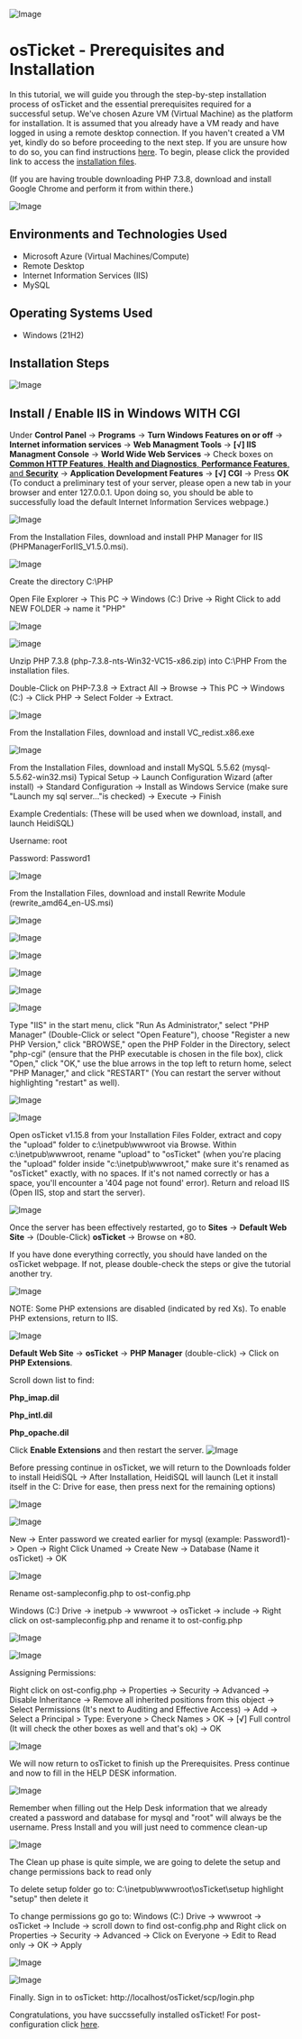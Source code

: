 ![Image](https://i.imgur.com/6TcPxKI.png)

# osTicket - Prerequisites and Installation

In this tutorial, we will guide you through the step-by-step installation process of osTicket and the essential prerequisites required for a successful setup. We've chosen Azure VM (Virtual Machine) as the platform for installation. It is assumed that you already have a VM ready and have logged in using a remote desktop connection. If you haven't created a VM yet, kindly do so before proceeding to the next step. If you are unsure how to do so, you can find instructions [here](https://github.com/NicholasToon/Creating-Resource-Groups-and-Deploying-Virtual-Machines-in-Azure). To begin, please click the provided link to access the [installation files](https://drive.google.com/drive/u/2/folders/1APMfNyfNzcxZC6EzdaNfdZsUwxWYChf6).

(If you are having trouble downloading PHP 7.3.8, download and install Google Chrome and perform it from within there.)


![Image](https://i.imgur.com/7gna8d4.png"/>)

## Environments and Technologies Used

- Microsoft Azure (Virtual Machines/Compute)
- Remote Desktop
- Internet Information Services (IIS)
- MySQL

## Operating Systems Used 

- Windows (21H2)

## Installation Steps

![Image](https://i.imgur.com/TIe1QvB.png)

## Install / Enable IIS in Windows WITH CGI

Under **Control Panel** -> **Programs** -> **Turn Windows Features on or off** -> **Internet information services** ->  **Web Managment Tools** -> **[√] IIS Managment Console** -> **World Wide Web Services** -> Check boxes on <ins>**Common HTTP Features**, **Health and Diagnostics**, **Performance Features**, and **Security**</ins> -> **Application Development Features** -> **[√] CGI** -> Press **OK** (To conduct a preliminary test of your server, please open a new tab in your browser and enter 127.0.0.1. Upon doing so, you should be able to successfully load the default Internet Information Services webpage.)



![Image](https://i.imgur.com/HuphyFv.png")

From the Installation Files, download and install PHP Manager for IIS (PHPManagerForIIS_V1.5.0.msi).

![Image](https://i.imgur.com/NroRYT8.png)

Create the directory C:\PHP

Open File Explorer -> This PC -> Windows (C:) Drive -> Right Click to add NEW FOLDER -> name it "PHP"

![Image](https://i.imgur.com/ag11MQq.png)

![image](https://i.imgur.com/fOKwoV9.png)

Unzip PHP 7.3.8 (php-7.3.8-nts-Win32-VC15-x86.zip) into C:\PHP From the installation files.

Double-Click on PHP-7.3.8 -> Extract All -> Browse -> This PC -> Windows (C:) -> Click PHP -> Select Folder -> Extract.

![Image](https://i.imgur.com/ILcg219.png)

From the Installation Files, download and install VC_redist.x86.exe

![Image](https://i.imgur.com/EtXiK5q.png)

From the Installation Files, download and install MySQL 5.5.62 (mysql-5.5.62-win32.msi)
Typical Setup ->
Launch Configuration Wizard (after install) ->
Standard Configuration ->
Install as Windows Service (make sure "Launch my sql server..."is checked) -> Execute -> Finish

 Example Credentials: (These will be used when we download, install, and launch HeidiSQL)

 Username: root
 
 Password: Password1

![Image](https://i.imgur.com/LDrudOO.png)
 
From the Installation Files, download and install Rewrite Module (rewrite_amd64_en-US.msi)

![Image](https://i.imgur.com/NFB05iU.png)
 
![Image](https://i.imgur.com/2WxwC73.png)
 
![Image](https://i.imgur.com/PxVuU6E.png)
 
![Image](https://i.imgur.com/NUWgQUe.png)
 
![Image](https://i.imgur.com/hiSPSYF.png")
 
![Image](https://i.imgur.com/8epjq5e.png)
 
Type "IIS" in the start menu, click "Run As Administrator," select "PHP Manager" (Double-Click or select "Open Feature"), choose "Register a new PHP Version," click "BROWSE," open the PHP Folder in the Directory, select "php-cgi" (ensure that the PHP executable is chosen in the file box), click "Open," click "OK," use the blue arrows in the top left to return home, select "PHP Manager," and click "RESTART" (You can restart the server without highlighting "restart" as well).


![Image](https://i.imgur.com/WhT8AjW.png)
 
![Image](https://i.imgur.com/nw75Ifm.png)

Open osTicket v1.15.8 from your Installation Files Folder, extract and copy the "upload" folder to c:\inetpub\wwwroot via Browse. Within c:\inetpub\wwwroot, rename "upload" to "osTicket" (when you're placing the "upload" folder inside "c:\inetpub\wwwroot," make sure it's renamed as "osTicket" exactly, with no spaces. If it's not named correctly or has a space, you'll encounter a '404 page not found' error). Return and reload IIS (Open IIS, stop and start the server).

![Image](https://i.imgur.com/5LmJK6m.png)
 
Once the server has been effectively restarted, go to **Sites** -> **Default Web Site** -> (Double-Click) **osTicket** -> Browse on *80.

If you have done everything correctly, you should have landed on the osTicket webpage. If not, please double-check the steps or give the tutorial another try.
 

![Image](https://i.imgur.com/q7FWute.png)
  
NOTE: Some PHP extensions are disabled (indicated by red Xs). To enable PHP extensions, return to IIS.

![Image](https://i.imgur.com/wIxbfWQ.png)

**Default Web Site** -> **osTicket** -> **PHP Manager** (double-click) -> Click on **PHP Extensions**.

Scroll down list to find:

**Php_imap.dil**

**Php_intl.dil**

**Php_opache.dil**

Click **Enable Extensions** and then restart the server.
![Image](https://i.imgur.com/NhggCtk.png)
 
Before pressing continue in osTicket, we will return to the Downloads folder to install HeidiSQL ->
After Installation, HeidiSQL will launch (Let it install itself in the C: Drive for ease, then press next for the remaining options)

![Image](https://i.imgur.com/28qtUOW.png)

![Image](https://i.imgur.com/ZubiYLY.png)

New -> Enter password we created earlier for mysql (example: Password1)-> Open -> Right Click Unamed -> Create New -> Database (Name it osTicket) -> OK

![Image](https://i.imgur.com/FlgO5Z5.png)

Rename ost-sampleconfig.php to ost-config.php

Windows (C:) Drive -> inetpub -> wwwroot -> osTicket -> include -> Right click on ost-sampleconfig.php and rename it to ost-config.php

![Image](https://i.imgur.com/NVQhD5Q.png)

![Image](https://i.imgur.com/Gv3GHNE.png)

Assigning Permissions:

Right click on ost-config.php -> Properties -> Security -> Advanced -> Disable Inheritance -> Remove all inherited positions from this object -> Select Permissions (It's next to Auditing and Effective Access) -> Add -> Select a Principal > Type: Everyone > Check Names > OK -> [√] Full control (It will check the other boxes as well and that's ok) -> OK


![Image](https://i.imgur.com/Pu7Dgs5.png)

We will now return to osTicket to finish up the Prerequisites. Press continue and now to fill in the HELP DESK information. 

![Image](https://i.imgur.com/Jx6wON4.png)

Remember when filling out the Help Desk information that we already created a password and database for mysql and "root" will always be the username. Press Install and you will just need to commence clean-up

![Image]( https://i.imgur.com/Pu7Dgs5.png)
  
The Clean up phase is quite simple, we are going to delete the setup and change permissions back to read only

To delete setup folder go to: C:\inetpub\wwwroot\osTicket\setup highlight "setup" then delete it

To change permissions go go to: Windows (C:) Drive -> wwwroot -> osTicket -> Include -> scroll down to find ost-config.php and Right click on Properties -> Security -> Advanced -> Click on Everyone -> Edit to Read only -> OK -> Apply

![Image](https://i.imgur.com/hLr5NCX.png)

![Image](https://i.imgur.com/dRuV2Rp.png)

Finally. Sign in to osTicket: http://localhost/osTicket/scp/login.php

Congratulations, you have succssefully installed osTicket! For post-configuration click [here](https://github.com/NicholasToon/osTicket-Post-Installation-Configuration).

